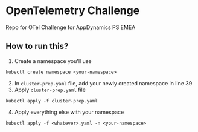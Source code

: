 # OpenTelemetry Challenge
 Repo for OTel Challenge for AppDynamics PS EMEA

## How to run this?
1. Create a namespace you'll use
```
kubectl create namespace <your-namespace>
```
2. In `cluster-prep.yaml` file, add your newly created namespace in line 39
3. Apply `cluster-prep.yaml` file
```
kubectl apply -f cluster-prep.yaml
```
4. Apply everything else with your namespace
```
kubectl apply -f <whatever>.yaml -n <your-namespace>
```